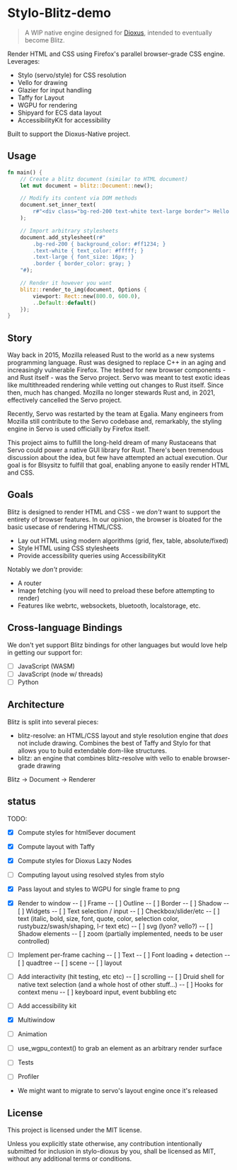 # Stylo-Blitz-demo

> A WIP native engine designed for [Dioxus](https://github.com/dioxuslabs/dioxus), intended to eventually become Blitz.

Render HTML and CSS using Firefox's parallel browser-grade CSS engine. Leverages:

- Stylo (servo/style) for CSS resolution
- Vello for drawing
- Glazier for input handling
- Taffy for Layout
- WGPU for rendering
- Shipyard for ECS data layout
- AccessibilityKit for accessibility

Built to support the Dioxus-Native project.

## Usage

```rust
fn main() {
    // Create a blitz document (similar to HTML document)
    let mut document = blitz::Document::new();

    // Modify its content via DOM methods
    document.set_inner_text(
        r#"<div class="bg-red-200 text-white text-large border"> Hello world! </div>"#
    );

    // Import arbitrary stylesheets
    document.add_stylesheet(r#"
        .bg-red-200 { background_color: #ff1234; }
        .text-white { text_color: #fffff; }
        .text-large { font_size: 16px; }
        .border { border_color: gray; }
    "#);

    // Render it however you want
    blitz::render_to_img(document, Options {
        viewport: Rect::new(800.0, 600.0),
        ..Default::default()
    });
}
```

## Story

Way back in 2015, Mozilla released Rust to the world as a new systems programming language. Rust was designed to replace C++ in an aging and increasingly vulnerable Firefox. The tesbed for new browser components - and Rust itself - was the Servo project. Servo was meant to test exotic ideas like multithreaded rendering while vetting out changes to Rust itself. Since then, much has changed. Mozilla no longer stewards Rust and, in 2021, effectively cancelled the Servo project.

Recently, Servo was restarted by the team at Egalia. Many engineers from Mozilla still contribute to the Servo codebase and, remarkably, the styling engine in Servo is used officially by Firefox itself.

This project aims to fulfill the long-held dream of many Rustaceans that Servo could power a native GUI library for Rust. There's been tremendous discussion about the idea, but few have attempted an actual execution. Our goal is for Blsysitz to fulfill that goal, enabling anyone to easily render HTML and CSS.

## Goals

Blitz is designed to render HTML and CSS - we *don't* want to support the entirety of browser features. In our opinion, the browser is bloated for the basic usecase of rendering HTML/CSS.

- Lay out HTML using modern algorithms (grid, flex, table, absolute/fixed)
- Style HTML using CSS stylesheets
- Provide accessibility queries using AccessibilityKit

Notably we *don't* provide:
- A router
- Image fetching (you will need to preload these before attempting to render)
- Features like webrtc, websockets, bluetooth, localstorage, etc.

## Cross-language Bindings

We don't yet support Blitz bindings for other languages but would love help in getting our support for:
- [ ] JavaScript (WASM)
- [ ] JavaScript (node w/ threads)
- [ ] Python

## Architecture

Blitz is split into several pieces:
- blitz-resolve: an HTML/CSS layout and style resolution engine that *does* not include drawing. Combines the best of Taffy and Stylo for that allows you to build extendable dom-like structures.
- blitz: an engine that combines blitz-resolve with vello to enable browser-grade drawing

Blitz -> Document -> Renderer

## status
TODO:
- [x] Compute styles for html5ever document
- [x] Compute layout with Taffy
- [x] Compute styles for Dioxus Lazy Nodes
- [ ] Computing layout using resolved styles from stylo
- [x] Pass layout and styles to WGPU for single frame to png

- [x] Render to window
-- [ ] Frame
-- [ ] Outline
-- [ ] Border
-- [ ] Shadow
-- [ ] Widgets
-- [ ] Text selection / input
-- [ ] Checkbox/slider/etc
-- [ ] text (italic, bold, size, font, quote, color, selection color, rustybuzz/swash/shaping, l-r text etc)
-- [ ] svg (lyon? vello?)
-- [ ] Shadow elements
-- [ ] zoom (partially implemented, needs to be user controlled)


- [ ] Implement per-frame caching
-- [ ] Text
-- [ ] Font loading + detection
-- [ ] quadtree
-- [ ] scene
-- [ ] layout

- [ ] Add interactivity (hit testing, etc etc)
-- [ ] scrolling
-- [ ] Druid shell for native text selection (and a whole host of other stuff...)
-- [ ] Hooks for context menu
-- [ ] keyboard input, event bubbling etc

- [ ] Add accessibility kit
- [x] Multiwindow
- [ ] Animation
- [ ] use_wgpu_context() to grab an element as an arbitrary render surface
- [ ] Tests
- [ ] Profiler

- We might want to migrate to servo's layout engine once it's released

## License

This project is licensed under the MIT license.

Unless you explicitly state otherwise, any contribution intentionally submitted for inclusion in stylo-dioxus by you, shall be licensed as MIT, without any additional terms or conditions.
